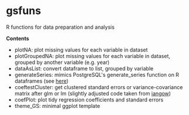 # gsfuns
R functions for data preparation and analysis

**Contents**
- plotNA: plot missing values for each variable in dataset
- plotGroupedNA: plot missing values for each variable in dataset, grouped by another variable (e.g. year)
- dataAsList: convert dataframe to list, grouped by variable
- generateSeries: mimics PostgreSQL's generate_series function on R dataframes (see [here](https://www.postgresql.org/docs/9.1/functions-srf.html))
- coeftestCluster: get clustered standard errors or variance-covariance matrix after glm or lm (slightly adjusted code taken from [iangow](https://github.com/iangow-public/acct_data/blob/master/code/cluster2.R))
- coefPlot: plot tidy regression coefficients and standard errors
- theme_GS: minimal ggplot template
